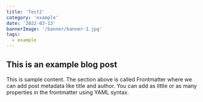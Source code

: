 ```yaml
---
title: 'Test2'
category: 'example'
date: '2022-03-13'
bannerImage: '/banner/banner-1.jpg'
tags:
  - example
---
```


## This is an example blog post

This is sample content. The section above is called Frontmatter where we can add post metadata like title and author. You can add as little or as many properties in the frontmatter using YAML syntax.
